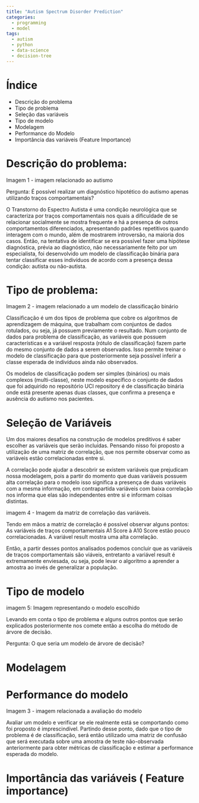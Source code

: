 ```yaml
---
title: "Autism Spectrum Disorder Prediction"
categories:
  - programming
  - model
tags:
  - autism
  - python
  - data-science
  - decision-tree
---
```


# Índice

* Descrição do problema
* Tipo de problema
* Seleção das variáveis
* Tipo de modelo
* Modelagem
* Performance do Modelo
* Importância das variáveis (Feature Importance)

# Descrição do problema:

Imagem 1 - imagem relacionado ao autismo

Pergunta: É possível realizar um diagnóstico hipotético do autismo apenas utilizando traços comportamentais? 


O Transtorno do Espectro Autista é uma condição neurológica que se caracteriza por traços comportamentais nos quais a dificuldade de se relacionar socialmente se mostra frequente e há a presença de outros comportamentos diferenciados, apresentando padrões repetitivos quando interagem com o mundo, além de mostrarem introversão, na maioria dos casos. Então, na tentativa de identificar se era possível fazer uma hipótese diagnóstica, prévia ao diagnóstico, não necessariamente feito por um especialista, foi desenvolvido um modelo de classificação binária para tentar classificar esses indivíduos de acordo com a presença dessa condição: autista ou não-autista.

# Tipo de problema:

Imagem 2 - imagem relacionado a um modelo de classificação binário

Classificação é um dos tipos de problema que cobre os algoritmos de aprendizagem de máquina, que trabalham com conjuntos de dados rotulados, ou seja, já possuem previamente o resultado. Num conjunto de dados para problema de classificação, as variáveis que possuem características e a variável resposta (rótulo de classificação) fazem parte do mesmo conjunto de dados a serem observados. Isso permite treinar o modelo de classificação para que posteriormente seja possível inferir a classe esperada de indivíduos ainda não observados. 


Os modelos de classificação podem ser simples (binários) ou  mais complexos (multi-classe), neste modelo específico o conjunto de dados que foi adquirido no repositório UCI repository é de classificação binária onde está presente apenas duas classes, que confirma a presença e ausência do autismo nos pacientes.




# Seleção de Variáveis

Um dos maiores desafios na construção de modelos preditivos é saber escolher as variáveis que serão incluídas.  Pensando nisso foi proposto a utilização de uma matriz de correlação, que nos permite observar como as variáveis estão correlacionadas entre si.

A correlação pode ajudar a descobrir se existem variáveis que prejudicam nossa modelagem, pois a partir do momento que duas variáveis possuem alta correlação para o modelo isso significa a presença de duas variáveis com a mesma informação, em contrapartida variáveis com baixa correlação nos informa que elas são independentes entre si e informam coisas distintas.

imagem 4 - Imagem da matriz de correlação das variáveis.

Tendo em mãos a matriz de correlação é possível observar alguns pontos:
As variáveis de traços comportamentais A1 Score à A10 Score estão pouco correlacionadas.
A variável result mostra uma alta correlação.

Então, a partir desses pontos analisados podemos concluir que as variáveis de traços comportamentais são viáveis, entretanto a variável result é extremamente enviesada, ou seja, pode levar o algoritmo a aprender a amostra ao invés de generalizar a população.

# Tipo de modelo

imagem 5: Imagem representando o modelo escolhido

Levando em conta o tipo de problema e alguns outros pontos que serão explicados posteriormente nos comete então a escolha do método de árvore de decisão.

Pergunta: O que seria um modelo de árvore de decisão?



# Modelagem

# Performance do modelo

Imagem 3 -  imagem relacionada a avaliação do modelo

Avaliar um modelo e verificar se ele realmente está se comportando como foi proposto é imprescindível. Partindo desse ponto, dado  que o tipo de problema é de classificação, será então utilizado uma matriz de confusão que será executada sobre uma amostra de teste não-observada anteriormente para obter métricas de classificação e estimar a performance esperada do modelo.

# Importância das variáveis ( Feature importance)


